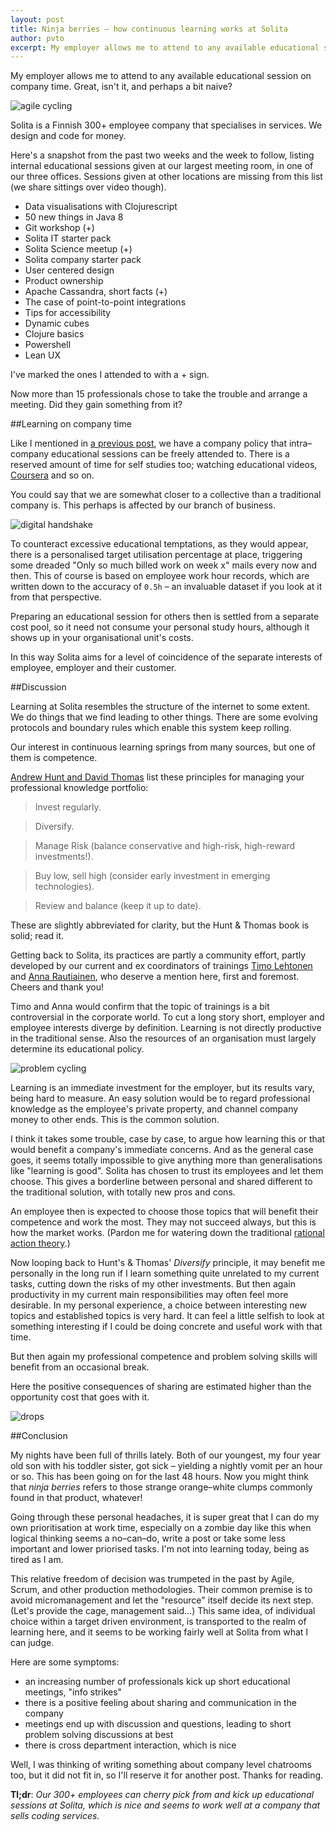 ```yaml
---
layout: post
title: Ninja berries – how continuous learning works at Solita
author: pvto
excerpt: My employer allows me to attend to any available educational session on company time.
---
```

My employer allows me to attend to any available educational session on company time.  Great, isn't it, and perhaps a bit naive?

![agile cycling](/img/ninja-berries/cloj_handson_small.png)

Solita is a Finnish 300+ employee company that specialises in services.  We design and code for money.

Here's a snapshot from the past two weeks and the week to follow, listing internal educational sessions given at our largest meeting room, in one of our three offices.  Sessions given at other locations are missing from this list (we share sittings over video though).

- Data visualisations with Clojurescript
- 50 new things in Java 8
- Git workshop (+)
- Solita IT starter pack
- Solita Science meetup (+)
- Solita company starter pack
- User centered design
- Product ownership
- Apache Cassandra, short facts (+)
- The case of point-to-point integrations
- Tips for accessibility
- Dynamic cubes
- Clojure basics
- Powershell
- Lean UX

I've marked the ones I attended to with a + sign.

Now more than 15 professionals chose to take the trouble and arrange a meeting.  Did they gain something from it?

##Learning on company time

Like I mentioned in [a previous post](/2015/01/26/monster-fighter.html), we have a company policy that intra–company educational sessions can be freely attended to.  There is a reserved amount of time for self studies too; watching educational videos, [Coursera](https://www.coursera.org/) and so on.

You could say that we are somewhat closer to a collective than a traditional company is.  This perhaps is affected by our branch of business.

![digital handshake](/img/ninja-berries/TL_kouluttaa_small.png)

To counteract excessive educational temptations, as they would appear, there is a personalised target utilisation percentage at place, triggering some dreaded "Only so much billed work on week x" mails every now and then.  This of course is based on employee work hour records, which are written down to the accuracy of ```0.5h``` – an invaluable dataset if you look at it from that perspective.

Preparing an educational session for others then is settled from a separate cost pool, so it need not consume your personal study hours, although it shows up in your organisational unit's costs.

In this way Solita aims for a level of coincidence of the separate interests of employee, employer and their customer.

##Discussion

Learning at Solita resembles the structure of the internet to some extent.  We do things that we find leading to other things.  There are some evolving protocols and boundary rules which enable this system keep rolling.

Our interest in continuous learning springs from many sources, but one of them is competence.

[Andrew Hunt and David Thomas](http://www.amazon.com/The-Pragmatic-Programmer-Journeyman-Master/dp/020161622X) list these principles for managing your professional knowledge portfolio:

> Invest regularly.

> Diversify.

> Manage Risk (balance conservative and high-risk, high-reward investments!).

> Buy low, sell high (consider early investment in emerging technologies).

> Review and balance (keep it up to date).


These are slightly abbreviated for clarity, but the Hunt & Thomas book is solid; read it.

Getting back to Solita, its practices are partly a community effort, partly developed by our current and ex coordinators of trainings [Timo Lehtonen](https://www.linkedin.com/profile/view?id=144187910) and [Anna Rautiainen](https://www.linkedin.com/profile/view?id=11016302), who deserve a mention here, first and foremost.  Cheers and thank you!

Timo and Anna would confirm that the topic of trainings is a bit controversial in the corporate world.  To cut a long story short, employer and employee interests diverge by definition.  Learning is not directly productive in the traditional sense.  Also the resources of an organisation must largely determine its educational policy.

![problem cycling](/img/ninja-berries/cycling.png)

Learning is an immediate investment for the employer, but its results vary, being hard to measure.  An easy solution would be to regard professional knowledge as the employee's private property, and channel company money to other ends.  This is the common solution.  

I think it takes some trouble, case by case, to argue how learning this or that would benefit a company's immediate concerns.  And as the general case goes, it seems totally impossible to give anything more than generalisations like "learning is good".  Solita has chosen to trust its employees and let them choose.  This gives a borderline between personal and shared different to the traditional solution, with totally new pros and cons.

An employee then is expected to choose those topics that will benefit their competence and work the most.  They may not succeed always, but this is how the market works.  (Pardon me for watering down the traditional [rational action theory](http://en.wikipedia.org/wiki/Rational_choice_theory).)

Now looping back to Hunt's & Thomas' *Diversify* principle, it may benefit me personally in the long run if I learn something quite unrelated to my current tasks, cutting down the risks of my other investments. But then again productivity in my current main responsibilities may often feel more desirable.  In my personal experience, a choice between interesting new topics and established topics is very hard.  It can feel a little selfish to look at something interesting if I could be doing concrete and useful work with that time.

But then again my professional competence and problem solving skills will benefit from an occasional break.

Here the positive consequences of sharing are estimated higher than the opportunity cost that goes with it.

![drops](/img/ninja-berries/drops.png)

##Conclusion

My nights have been full of thrills lately.  Both of our youngest, my four year old son with his toddler sister, got sick – yielding a nightly vomit per an hour or so.  This has been going on for the last 48 hours.  Now you might think that *ninja berries* refers to those strange orange–white clumps commonly found in that product, whatever!

Going through these personal headaches, it is super great that I can do my own prioritisation at work time, especially on a zombie day like this when logical thinking seems a no–can–do, write a post or take some less important and lower priorised tasks.  I'm not into learning today, being as tired as I am.

This relative freedom of decision was trumpeted in the past by Agile, Scrum, and other production methodologies.  Their common premise is to avoid micromanagement and let the "resource" itself decide its next step.  (Let's provide the cage, management said...)  This same idea, of individual choice within a target driven environment, is transported to the realm of learning here, and it seems to be working fairly well at Solita from what I can judge.

Here are some symptoms:

- an increasing number of professionals kick up short educational meetings, "info strikes"
- there is a positive feeling about sharing and communication in the company
- meetings end up with discussion and questions, leading to short problem solving discussions at best
- there is cross department interaction, which is nice

Well, I was thinking of writing something about company level chatrooms too, but it did not fit in, so I'll reserve it for another post.  Thanks for reading.


**Tl;dr**:  *Our 300+ employees can cherry pick from and kick up educational sessions at Solita, which is nice and seems to work well at a company that sells coding services.*
